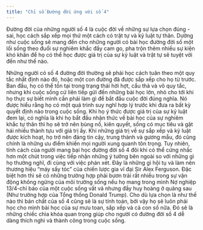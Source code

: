 ```yaml
---
title: "Chỉ số Đường đời ứng với số 4"
---
```

Đường đời của những người số 4 là cuộc đời về những sự lựa chọn đúng - sai, học cách sắp xếp mọi thứ một cách có trật tự và kỷ luật tự thân. Dường như cuộc sống sẽ mang đến cho những người có bài học đường đời số một lối sống theo đuổi sự nghiêm khắc đầy cam go, pha trộn thêm nhiều sự kiện khó khăn để họ có thể học được giá trị của sự kỷ luật và trật tự sẽ tuyệt vời đến như thế nào. 

Những người có số 4 đường đời thường sẽ phải học cách tuân theo một quy tắc nhất định nào đó, hoặc một con đường đã được sắp xếp cho họ từ trước. Ban đầu, họ có thể tồn tại trong trạng thái hời hợt, cẩu thả và vô quy tắc, nhưng khi cuộc sống cứ liên tiếp gửi đến những bài học lớn, nhỏ cho tới khi họ thực sự biết mình cần phải làm gì để bắt đầu cuộc đời đúng nghĩa. Nó được hiểu rằng họ có một quá trình suy nghĩ hợp lý trước khi đưa ra bất kỳ quyết định nào trong cuộc sống. Khi họ ý thức được giá trị của sự kỷ luật đem lại, có nghĩa là khi họ bắt đầu nhận thức về bài học của sự nghiêm khắc tự thân thì họ sẽ trở nên bùng nổ, kiên quyết, sống có mục tiêu và gặt hái nhiều thành tựu với giá trị ấy. Khi những giá trị về sự sắp xếp và kỷ luật được kích hoạt, họ trở nên đáng tin cậy, trung thành và gương mẫu, đó cũng chính là những ưu điểm khiến mọi người xung quanh tôn trọng. Tuy nhiên, tính cách của người mang bại học đường đời số 4 đôi khi có thể cứng nhắc hơn một chút trong việc tiếp nhận những ý tưởng bên ngoài so với những gì họ thường nghĩ, đi cùng với việc phán xét. Đây là những gì hội tụ và làm nên thương hiệu “máy sấy tóc” của chiến lược gia vĩ đại Sir Alex Ferguson. Đặc biệt hơn thì sẽ có những trường hợp phải bươn trải rất nhiều trong sự vận động không ngừng của môi trường sống nếu họ mang trong mình Nợ nghiệp 13/4-chỉ báo của một cuộc sống vất vả nhưng đầy huy hoàng ở quãng sau (Như trường hợp của Tổng thống Donald Trump). Cho dù lựa chọn là như thế nào thì bản chất của số 4 cũng sẽ là sự tính toán, bởi vậy họ sẽ luôn phải học cho mình bài học của sự mưu toan, sắp xếp và cả con số nữa. Đó sẽ là những chiếc chìa khóa quan trọng giúp cho người có đường đời số 4 dễ dàng thích nghi và thành công trong cuộc sống.
